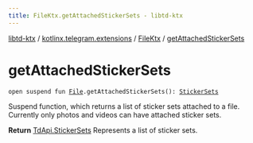 ```yaml
---
title: FileKtx.getAttachedStickerSets - libtd-ktx
---
```


[libtd-ktx](../../index.html) / [kotlinx.telegram.extensions](../index.html) / [FileKtx](index.html) / [getAttachedStickerSets](./get-attached-sticker-sets.html)

# getAttachedStickerSets

`open suspend fun `[`File`](https://tdlibx.github.io/td/docs/org/drinkless/td/libcore/telegram/TdApi.File.html)`.getAttachedStickerSets(): `[`StickerSets`](https://tdlibx.github.io/td/docs/org/drinkless/td/libcore/telegram/TdApi.StickerSets.html)

Suspend function, which returns a list of sticker sets attached to a file. Currently only
photos and videos can have attached sticker sets.

**Return**
[TdApi.StickerSets](https://tdlibx.github.io/td/docs/org/drinkless/td/libcore/telegram/TdApi.StickerSets.html) Represents a list of sticker sets.

